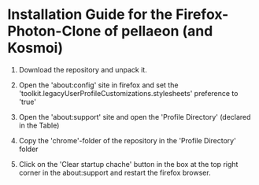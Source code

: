 # Installation Guide for the Firefox-Photon-Clone of pellaeon (and Kosmoi)


1. Download the repository and unpack it.

2. Open the 'about:config' site in firefox and set the 'toolkit.legacyUserProfileCustomizations.stylesheets' preference to 'true'

3. Open the 'about:support' site and open the 'Profile Directory' (declared in the Table)

4. Copy the 'chrome'-folder of the repository in the 'Profile Directory' folder

5. Click on the 'Clear startup chache' button in the box at the top right corner in the about:support and restart the firefox browser.
